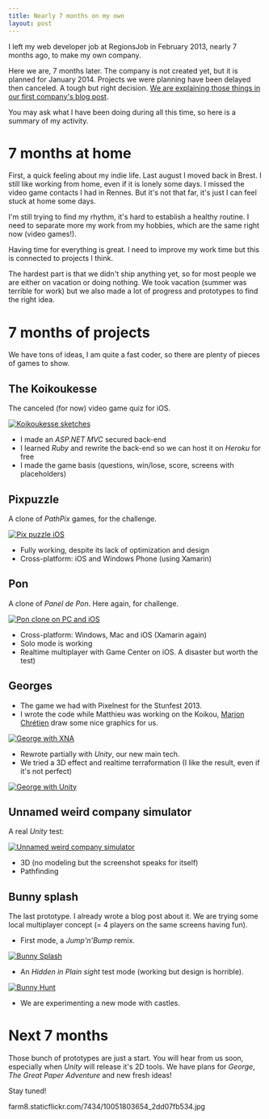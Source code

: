 ```yaml
---
title: Nearly 7 months on my own
layout: post
---
```


I left my web developer job at RegionsJob in February 2013, nearly 7 months ago, to make my own company.

Here we are, 7 months later. The company is not created yet, but it is planned for January 2014. Projects we were planning have been delayed then canceled. A tough but right decision. [We are explaining those things in our first company's blog post](http://pixelnest.io/2013/09/breaking-news/).

You may ask what I have been doing during all this time, so here is a summary of my activity.

# 7 months at home

First, a quick feeling about my indie life. Last august I moved back in Brest. I still like working from home, even if it is lonely some days. I missed the video game contacts I had in Rennes. But it's not that far, it's just I can feel stuck at home some days.

I'm still trying to find my rhythm, it's hard to establish a healthy routine. I need to separate more my work from my hobbies, which are the same right now (video games!).

Having time for everything is great. I need to improve my work time but this is connected to projects I think.

The hardest part is that we didn't ship anything yet, so for most people we are either on vacation or doing nothing. We took vacation (summer was terrible for work) but we also made a lot of progress and prototypes to find the right idea.

# 7 months of projects

We have tons of ideas, I am quite a fast coder, so there are plenty of pieces of games to show.

## The Koikoukesse

The canceled (for now) video game quiz for iOS.
 
[  ![Koikoukesse sketches][url_img_koikou]  ][url_img_koikou]

- I made an _ASP.NET MVC_ secured back-end
- I learned _Ruby_ and rewrite the back-end so we can host it on _Heroku_ for free
- I made the game basis (questions, win/lose, score, screens with placeholders)

## Pixpuzzle

A clone of _PathPix_ games, for the challenge.

[  ![Pix puzzle iOS][url_img_pixpuzzle]  ][url_img_pixpuzzle]

- Fully working, despite its lack of optimization and design
- Cross-platform: iOS and Windows Phone (using Xamarin)

## Pon

A clone of _Panel de Pon_. Here again, for challenge.

[  ![Pon clone on PC and iOS][url_img_pon]  ][url_img_pon]

- Cross-platform: Windows, Mac and iOS (Xamarin again)
- Solo mode is working
- Realtime multiplayer with Game Center on iOS. A disaster but worth the test)

## Georges

- The game we had with Pixelnest for the Stunfest 2013.
- I wrote the code while Matthieu was working on the Koikou, [Marion Chrétien](http://www.xn--miroir-enchant-okb.com/) draw some nice graphics for us. 

[  ![George with XNA][url_img_george_xna]  ][url_img_george_xna]

- Rewrote partially with _Unity_, our new main tech.
- We tried a 3D effect and realtime terraformation (I like the result, even if it's not perfect)

[  ![George with Unity][url_img_george_unity]  ][url_img_george_unity]
  
## Unnamed weird company simulator

A real _Unity_ test:

[  ![Unnamed weird company simulator][url_img_trapper]  ][url_img_trapper]

- 3D (no modeling but the screenshot speaks for itself)
- Pathfinding


## Bunny splash

The last prototype. I already wrote a blog post about it. We are trying some local multiplayer concept (= 4 players on the same screens having fun).

- First mode, a _Jump'n'Bump_ remix.

[  ![Bunny Splash][url_img_bunny_splash]  ][url_img_bunny_splash]

- An _Hidden in Plain sight_ test mode (working but design is horrible).

[  ![Bunny Hunt][url_img_bunny_hunt]  ][url_img_bunny_hunt]

- We are experimenting a new mode with castles.

# Next 7 months

Those bunch of prototypes are just a start. You will hear from us soon, especially when _Unity_ will release it's 2D tools. We have plans for _George_, _The Great Paper Adventure_ and new fresh ideas!

Stay tuned!

[url_img_koikou]: http://
farm8.staticflickr.com/7434/10051803654_2dd07fb534.jpg

[url_img_pixpuzzle]: http://farm4.staticflickr.com/3666/10051931836_0a979449b3.jpg

[url_img_pon]: http://farm6.staticflickr.com/5327/10052007123_bd4c450943.jpg

[url_img_george_xna]: http://farm6.staticflickr.com/5542/10051977623_6e1135d3e0_o.png

[url_img_george_unity]: http://farm4.staticflickr.com/3821/10051874756_0986eac3f5.jpg

[url_img_trapper]: http://farm4.staticflickr.com/3783/10051931306_a29c8a5ecc_o.png

[url_img_bunny_splash]: http://farm3.staticflickr.com/2807/10051902416_f2564d111f_o.png

[url_img_bunny_hunt]: http://farm8.staticflickr.com/7329/10051931426_60f7b4df48_o.png